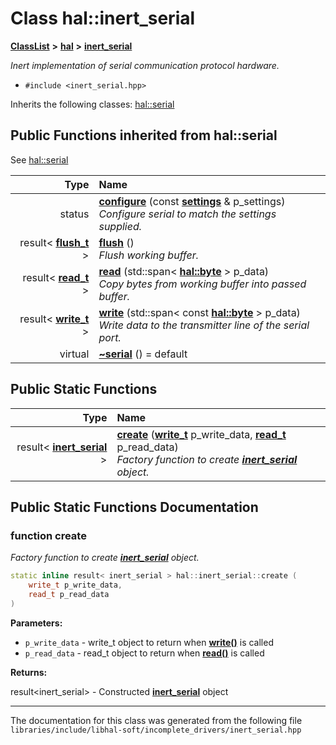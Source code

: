 

# Class hal::inert\_serial



[**ClassList**](annotated.md) **>** [**hal**](namespacehal.md) **>** [**inert\_serial**](classhal_1_1inert__serial.md)



_Inert implementation of serial communication protocol hardware._ 

* `#include <inert_serial.hpp>`



Inherits the following classes: [hal::serial](classhal_1_1serial.md)
























































## Public Functions inherited from hal::serial

See [hal::serial](classhal_1_1serial.md)

| Type | Name |
| ---: | :--- |
|  status | [**configure**](#function-configure) (const [**settings**](structhal_1_1serial_1_1settings.md) & p\_settings) <br>_Configure serial to match the settings supplied._  |
|  result&lt; [**flush\_t**](structhal_1_1serial_1_1flush__t.md) &gt; | [**flush**](#function-flush) () <br>_Flush working buffer._  |
|  result&lt; [**read\_t**](structhal_1_1serial_1_1read__t.md) &gt; | [**read**](#function-read) (std::span&lt; [**hal::byte**](namespacehal.md#typedef-byte) &gt; p\_data) <br>_Copy bytes from working buffer into passed buffer._  |
|  result&lt; [**write\_t**](structhal_1_1serial_1_1write__t.md) &gt; | [**write**](#function-write) (std::span&lt; const [**hal::byte**](namespacehal.md#typedef-byte) &gt; p\_data) <br>_Write data to the transmitter line of the serial port._  |
| virtual  | [**~serial**](#function-serial) () = default<br> |


## Public Static Functions

| Type | Name |
| ---: | :--- |
|  result&lt; [**inert\_serial**](classhal_1_1inert__serial.md) &gt; | [**create**](#function-create) ([**write\_t**](structhal_1_1serial_1_1write__t.md) p\_write\_data, [**read\_t**](structhal_1_1serial_1_1read__t.md) p\_read\_data) <br>_Factory function to create_ [_**inert\_serial**_](classhal_1_1inert__serial.md) _object._ |




















































## Public Static Functions Documentation




### function create 

_Factory function to create_ [_**inert\_serial**_](classhal_1_1inert__serial.md) _object._
```C++
static inline result< inert_serial > hal::inert_serial::create (
    write_t p_write_data,
    read_t p_read_data
) 
```





**Parameters:**


* `p_write_data` - write\_t object to return when [**write()**](classhal_1_1serial.md#function-write) is called 
* `p_read_data` - read\_t object to return when [**read()**](classhal_1_1serial.md#function-read) is called 



**Returns:**

result&lt;inert\_serial&gt; - Constructed [**inert\_serial**](classhal_1_1inert__serial.md) object 





        

------------------------------
The documentation for this class was generated from the following file `libraries/include/libhal-soft/incomplete_drivers/inert_serial.hpp`


